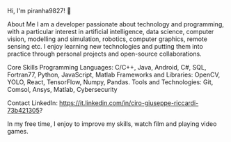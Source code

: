 Hi, I'm piranha9827! 👋

About Me
I am a developer passionate about technology and programming, with a particular interest in artificial intelligence, data science, computer vision, modelling and simulation, robotics, computer graphics, remote sensing etc. 
I enjoy learning new technologies and putting them into practice through personal projects and open-source collaborations.

Core Skills
Programming Languages: C/C++, Java, Android, C#, SQL, Fortran77, Python, JavaScript, Matlab
Frameworks and Libraries: OpenCV, YOLO, React, TensorFlow, Numpy, Pandas. 
Tools and Technologies: Git, Comsol, Ansys, Matlab, Cybersecurity

Contact
LinkedIn: https://it.linkedin.com/in/ciro-giuseppe-riccardi-73b421305?

In my free time, I enjoy to improve my skills, watch film and playing video games.
